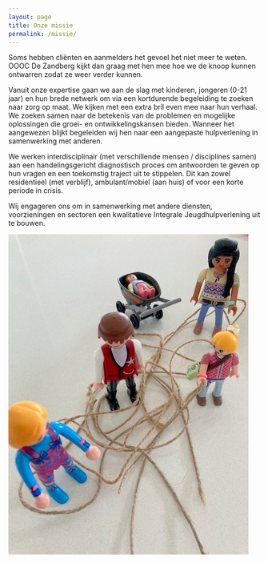 ```yaml
---
layout: page
title: Onze missie
permalink: /missie/
---
```


Soms hebben cliënten en aanmelders het gevoel het niet meer te weten. OOOC De Zandberg kijkt dan graag met hen mee hoe we de knoop kunnen ontwarren zodat ze weer verder kunnen.

Vanuit onze expertise gaan we aan de slag met kinderen, jongeren (0-21 jaar) en hun brede netwerk om via een kortdurende begeleiding te zoeken naar zorg op maat. We kijken met een extra bril even mee naar hun verhaal. We zoeken samen naar de betekenis van de problemen en mogelijke oplossingen die groei- en ontwikkelingskansen bieden. Wanneer het aangewezen blijkt begeleiden wij hen naar een aangepaste hulpverlening in samenwerking met anderen.

We werken interdisciplinair (met verschillende mensen / disciplines samen) aan een handelingsgericht diagnostisch proces om antwoorden te geven op hun vragen en een toekomstig traject uit te stippelen. Dit kan zowel residentieel (met verblijf), ambulant/mobiel (aan huis) of voor een korte periode in crisis. 

Wij engageren ons om in samenwerking met andere diensten, voorzieningen en sectoren een kwalitatieve Integrale Jeugdhulpverlening uit te bouwen.

![Missie](/assets/images/missie.jpg)
